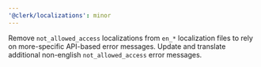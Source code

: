```yaml
---
'@clerk/localizations': minor
---
```


Remove `not_allowed_access` localizations from `en_*` localization files to rely on more-specific API-based error messages.
Update and translate additional non-english `not_allowed_access` error messages.
